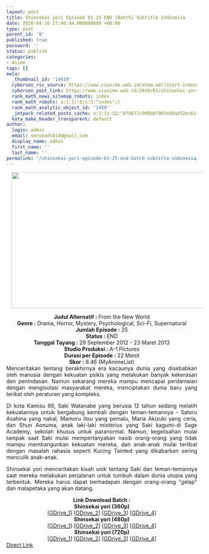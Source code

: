 ```yaml
---
layout: post
title: Shinsekai yori Episode 01-25 END [Batch] Subtitle Indonesia
date: 2020-04-16 17:40:44.000000000 +00:00
type: post
parent_id: '0'
published: true
password: ''
status: publish
categories:
- Anime
tags: []
meta:
  _thumbnail_id: '14619'
  cyberseo_rss_source: https://www.ciunime.web.id/atom.xml?start-index=601&max-results=150
  cyberseo_post_link: https://www.ciunime.web.id/2019/01/shinsekai-yori-episode-01-25-end-batch.html
  rank_math_news_sitemap_robots: index
  rank_math_robots: a:1:{i:0;s:5:"index";}
  rank_math_analytic_object_id: '1458'
  _jetpack_related_posts_cache: a:1:{s:32:"8f6677c9d6b0f903e98ad32ec61f8deb";a:2:{s:7:"expires";i:1663447523;s:7:"payload";a:0:{}}}
  kata_make_header_transparent: default
author:
  login: admin
  email: senseads014@gmail.com
  display_name: admin
  first_name: ''
  last_name: ''
permalink: "/shinsekai-yori-episode-01-25-end-batch-subtitle-indonesia/"
---
```

<div class="separator" style="clear: both; text-align: center;"><a href="https://3.bp.blogspot.com/-YxSiyJkJYiA/XD4FvsvhiyI/AAAAAAAAHe4/Y1X22qCbV4YIQiyIWUdiJgP9abqCTrzrACLcBGAs/s1600/Shinsekai%2Byori.jpg" imageanchor="1" style="margin-left: 1em; margin-right: 1em;"><img border="0" data-original-height="720" data-original-width="1280" height="360" src="{{ site.baseurl }}/assets/2020/04/Shinsekai%2Byori.jpg" width="640" /></a></div>
<p>
<div style="text-align: center;"><b>Judul Alternatif :</b> From the New World</div>
<div style="text-align: center;"><b><b>Genre :</b></b> Drama, Horror, Mystery, Psychological, Sci-Fi, Supernatural</div>
<div style="text-align: center;"><b>Jumlah Episode :</b> 25<br /><b>Status :&nbsp;</b>END<br /><b>Tanggal Tayang :</b> 29 September 2012 - 23 Maret 2013<br /><b>Studio Produksi :</b> A-1 Pictures<br /><b>Durasi per Episode :</b>&nbsp;22 Menit</div>
<div style="text-align: center;"><b>Skor :</b> 8.46 (MyAnimeList)</div>
<div style="text-align: center;"></div>
<div style="text-align: justify;">Menceritakan tentang berakhirnya era kacaunya dunia yang disebabkan oleh manusia dengan kekuatan psikis yang melakukan banyak kekerasan dan penindasan. Namun sekarang mereka&nbsp;mampu mencapai perdamaian dengan mengisolasi masyarakat mereka, menciptakan dunia baru yang terikat oleh peraturan yang kompleks.</p>
<p>Di kota Kamisu 66, Saki Watanabe yang berusia 12 tahun sedang melatih kekuatannya untuk bergabung kembali dengan teman-temannya - Satoru Asahina yang nakal, Mamoru Itou yang pemalu, Maria Akizuki yang ceria, dan Shun Aonuma, anak laki-laki misterius yang Saki kagumi-di Sage Academy, sekolah khusus untuk paranormal. Namun, kegelisahan mulai tampak saat Saki mulai mempertanyakan nasib orang-orang yang tidak mampu membangunkan kekuatan mereka, dan anak-anak mulai terlibat dengan masalah rahasia seperti Kucing Tainted yang dikabarkan sering menculik anak-anak.</p>
<p>Shinsekai yori menceritakan kisah unik tentang Saki dan teman-temannya saat mereka melakukan perjalanan untuk tumbuh dalam dunia utopia yang terbentuk. Mereka harus dapat berhadapan dengan orang-orang "gelap" dan malapetaka yang akan datang.</p></div>
<div style="text-align: justify;"></div>
<div style="text-align: justify;"></div>
<div style="text-align: center;"><b>Link Download Batch :</b></div>
<div style="text-align: center;">
<div style="text-align: center;"><b>Shinsekai yori (360p)</b></div>
</div>
<div style="text-align: center;">[<a href="https://drive.google.com/uc?id=1hHSEivDNRxwG3w9fhUMCaBCdTduywMtR" target="_blank" rel="noopener">GDrive_1</a>] [<a href="https://drive.google.com/uc?id=1i4_YTzx-nkQNTIPsJumVedHtpCs2e-ng" target="_blank" rel="noopener">GDrive_2</a>] [<a href="https://drive.google.com/uc?id=12gQlOhlFaCIKitS3Te3Q_n7CisfY6enB" target="_blank" rel="noopener">GDrive_3</a>] [<a href="https://drive.google.com/uc?id=1vbQkl4aiS2Hz50t7tlIpn1OpI01_vyhe" target="_blank" rel="noopener">GDrive_4</a>]</div>
<div style="text-align: center;"></div>
<div style="text-align: center;"><b>Shinsekai yori (480p)</b><br />[<a href="https://drive.google.com/uc?id=1ygNxYOaT_sbK3F75TRh_ZrzU9eaEP1BL" target="_blank" rel="noopener">GDrive_1</a>] [<a href="https://drive.google.com/uc?id=1BTRDVqGb59pi--ggPTEdFGEn5vLEnTlP" target="_blank" rel="noopener">GDrive_2</a>] [<a href="https://drive.google.com/uc?id=1oE1dAMgDglTeJcyP9kgzCLXlwylNKNlG" target="_blank" rel="noopener">GDrive_3</a>] [<a href="https://drive.google.com/uc?id=1pKqWHRNj4e_-fPfJkiX2BiUCUEqvT3QG" target="_blank" rel="noopener">GDrive_4</a>]</div>
<div style="text-align: center;"><b>Shinsekai yori (720p)</b><br />[<a href="https://drive.google.com/uc?id=16faCKqWyi0M7X_cFeh30y_9hCxfSrU8N" target="_blank" rel="noopener">GDrive_1</a>] [<a href="https://drive.google.com/uc?id=1fM_BJnRVtmWei0XF9nWnFapppbaUUW_y" target="_blank" rel="noopener">GDrive_2</a>] [<a href="https://drive.google.com/uc?id=1O8ZbeH8Nx17dsoiB4zXTSXs_H3gDKt_M" target="_blank" rel="noopener">GDrive_3</a>] [<a href="https://drive.google.com/uc?id=1IOAAG-ZkKZlbxTmJbJRlYqasRRnLddTp" target="_blank" rel="noopener">GDrive_4</a>]</div>
<link rel="stylesheet" href="https://cdnjs.cloudflare.com/ajax/libs/font-awesome/4.7.0/css/font-awesome.min.css" />
<div class="divbtn"> <a href="https://handymansurrender.com/fihup8buzv?key=94550f7ce39444073321dde3b8782f97" class="btn"><i class="fa fa-download"></i> Direct Link</a> </div>
